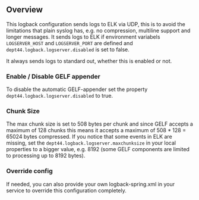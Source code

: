 ## Overview
This logback configuration sends logs to ELK via UDP, this is to avoid the limitations that plain syslog has,
e.g. no compression, multiline support and longer messages.
It sends logs to ELK if environment variabels `LOGSERVER_HOST` and `LOGSERVER_PORT` are defined and `dept44.logback.logserver.disabled` is set to false.

It always sends logs to standard out, whether this is enabled or not.

### Enable / Disable GELF appender
To disable the automatic GELF-appender set the property `dept44.logback.logserver.disabled` to true.

### Chunk Size
The max chunk size is set to 508 bytes per chunk and since GELF accepts a maximum of 128 chunks
this means it accepts a maximum of 508 * 128 = 65024 bytes compressed.
If you notice that some events in ELK are missing, set the `dept44.logback.logserver.maxchunksize` in your local properties to a bigger value, e.g. 8192 
(some GELF components are limited to processing up to 8192 bytes).

### Override config
If needed, you can also provide your own logback-spring.xml in your service to override this configuration completely.
